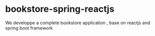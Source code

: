 # bookstore-spring-reactjs
We developpe a complete bookstore application , base on reactjs  and spring boot framework
